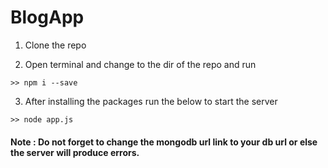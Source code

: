 # BlogApp

  1. Clone the repo
  
  2. Open terminal and change to the dir of the repo and run
  
    >> npm i --save
    
  3. After installing the packages run the below to start the server
    
    >> node app.js

  #### Note : Do not forget to change the mongodb url link to your db url or else the server will produce errors.
